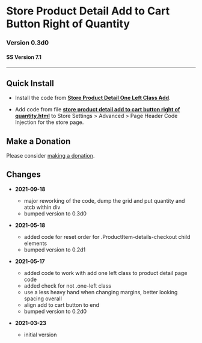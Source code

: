 # Store Product Detail Add to Cart Button Right of Quantity

### Version 0.3d0

#### SS Version 7.1

---

## Quick Install

* Install the code from
  **[Store Product Detail One Left Class Add](https://github.com/tomsWebConsulting/twcsl/tree/main/Store%20Product%20Detail%20One%20Left%20Class%20Add)**.
  
* Add code from file
  **[store product detail add to cart button right of quantity.html](store%20product%20detail%20add%20to%20cart%20button%20right%20of%20quantity.html#L1)**
  to Store Settings > Advanced > Page Header Code Injection for the store page.

## Make a Donation

Please consider
[making a donation](https://github.com/tomsWebConsulting/twcsl#make-a-donation).

## Changes

* **2021-09-18**

  * major reworking of the code, dump the grid and put quantity and atcb within
    div
  * bumped version to 0.3d0
  
* **2021-05-18**

  * added code for reset order for .ProductItem-details-checkout child elements
  * bumped version to 0.2d1
  
* **2021-05-17**

  * added code to work with add one left class to product detail page code
  * added check for not .one-left class
  * use a less heavy hand when changing margins, better looking spacing overall
  * align add to cart button to end
  * bumped version to 0.2d0
  
* **2021-03-23**

  * initial version
